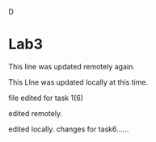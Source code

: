 D

# Lab3

This line was updated remotely again.

This LIne was updated locally at this time.

file edited for task 1(6)

edited remotely.

edited locally.
changes for task6......

